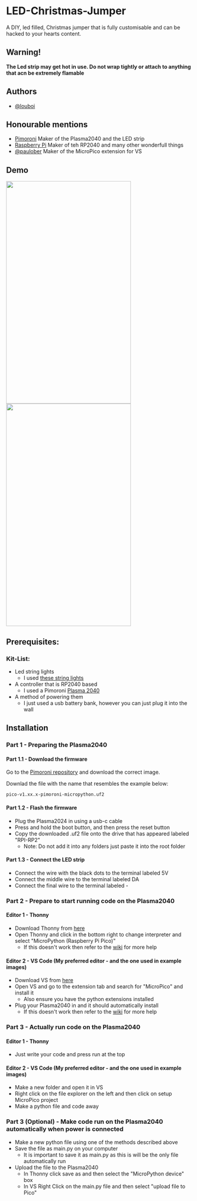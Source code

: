 # LED-Christmas-Jumper

A DIY, led filled, Christmas jumper that is fully customisable and can be hacked to your hearts content.

## Warning!

**The Led strip may get hot in use. Do not wrap tightly or attach to anything that acn be extremely flamable**

## Authors

- [@louboi](https://github.com/louboi)

## Honourable mentions

- [Pimoroni](https://github.com/pimoroni) Maker of the Plasma2040 and the LED strip
- [Raspberry Pi](https://github.com/raspberrypi) Maker of teh RP2040 and many other wonderfull things
- [@paulober](https://github.com/paulober) Maker of the MicroPico extension for VS

## Demo

<p>
    <img width="337" height="600" src="https://github.com/user-attachments/assets/d29a71b4-ea97-493b-b4d2-2bde60be2931" >
    <img width="337" height="600" src="https://github.com/user-attachments/assets/f3a6f59b-0886-4add-82b6-390fbecde55c" >
</p>

## Prerequisites:
### Kit-List:
- Led string lights
    - I used [these string lights](https://shop.pimoroni.com/products/5m-flexible-rgb-led-wire-50-rgb-leds-aka-neopixel-ws2812-sk6812?variant=40384556171347)
- A controller that is RP2040 based
    - I used a Pimoroni [Plasma 2040](https://shop.pimoroni.com/products/plasma-2040?variant=39410354847827)
- A method of powering them
    - I just used a usb battery bank, however you can just plug it into the wall

## Installation
### Part 1 - Preparing the Plasma2040
#### Part 1.1 - Download the firmware
Go to the [Pimoroni repository](https://github.com/pimoroni/pimoroni-pico) and download the correct image.

Downlad the file with the name that resembles the example below:
```text
pico-v1.xx.x-pimoroni-micropython.uf2
```
#### Part 1.2 - Flash the firmware
- Plug the Plasma2024 in using a usb-c cable
- Press and hold the boot button, and then press the reset button
- Copy the downloaded .uf2 file onto the drive that has appeared labeled "RPI-RP2"
    - Note: Do not add it into any folders just paste it into the root folder
#### Part 1.3 - Connect the LED strip
- Connect the wire with the black dots to the terminal labeled 5V
- Connect the middle wire to the terminal labeled DA
- Connect the final wire to the terminal labeled -

### Part 2 - Prepare to start running code on the Plasma2040
#### Editor 1 - Thonny
- Download Thonny from [here](https://thonny.org/)
- Open Thonny and click in the bottom right to change interpreter and select "MicroPython (Raspberry Pi Pico)"
    - If this doesn't work then refer to the [wiki](https://github.com/louboi/LED-Christmas-Jumper/wiki) for more help

#### Editor 2 - VS Code (My preferred editor - and the one used in example images)
- Download VS from [here](https://code.visualstudio.com/)
- Open VS and go to the extension tab and search for "MicroPico" and install it
    - Also ensure you have the python extensions installed
- Plug your Plasma2040 in and it should automatically install
    - If this doesn't work then refer to the [wiki](https://github.com/louboi/LED-Christmas-Jumper/wiki) for more help

### Part 3 - Actually run code on the Plasma2040
#### Editor 1 - Thonny
- Just write your code and press run at the top

#### Editor 2 - VS Code (My preferred editor - and the one used in example images)
- Make a new folder and open it in VS
- Right click on the file explorer on the left and then click on setup MicroPico project
- Make a python file and code away

### Part 3 (Optional) - Make code run on the Plasma2040 automatically when power is connected
- Make a new python file using one of the methods described above
- Save the file as main.py on your computer
    - It is important to save it as main.py as this is will be the only file automatically run
- Upload the file to the Plasma2040
    - In Thonny click save as and then select the "MicroPython device" box
    - In VS Right Click on the main.py file and then select "upload file to Pico"
